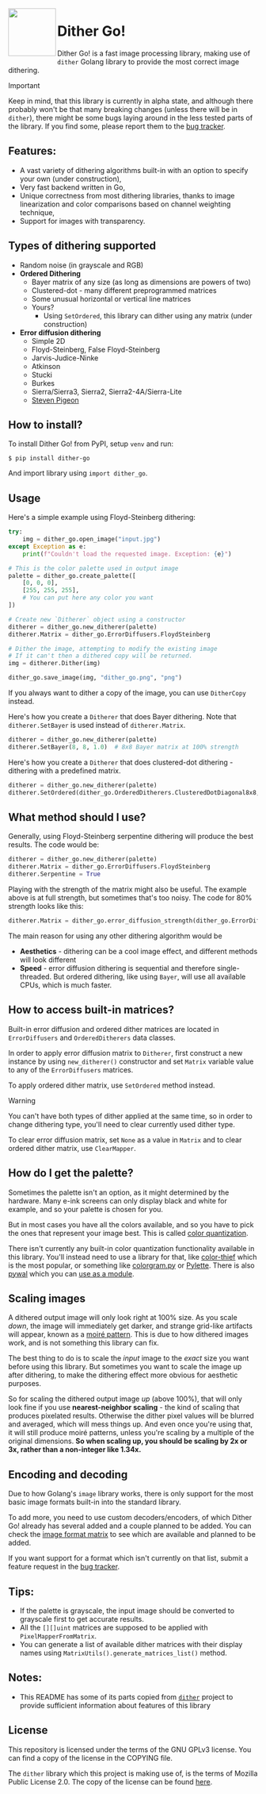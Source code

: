<img src="data/images/david_dithered.png" align="left" height="96px" vspace="10px">

# Dither Go!

Dither Go! is a fast image processing library, making use of `dither` Golang library to provide the most correct image dithering.

> [!IMPORTANT]
> Keep in mind, that this library is currently in alpha state, and although there probably won't be that many breaking changes (unless there will be in `dither`), there might be some bugs laying around in the less tested parts of the library. If you find some, please report them to the [bug tracker](https://github.com/tfuxu/dither-go/issues).

## Features:

- A vast variety of dithering algorithms built-in with an option to specify your own (under construction),
- Very fast backend written in Go,
- Unique correctness from most dithering libraries, thanks to image linearization and color comparisons based on channel weighting technique,
- Support for images with transparency.

## Types of dithering supported

- Random noise (in grayscale and RGB)
- **Ordered Dithering**
  - Bayer matrix of any size (as long as dimensions are powers of two)
  - Clustered-dot - many different preprogrammed matrices
  - Some unusual horizontal or vertical line matrices
  - Yours?
    - Using `SetOrdered`, this library can dither using any matrix (under construction)
- **Error diffusion dithering**
  - Simple 2D
  - Floyd-Steinberg, False Floyd-Steinberg
  - Jarvis-Judice-Ninke
  - Atkinson
  - Stucki
  - Burkes
  - Sierra/Sierra3, Sierra2, Sierra2-4A/Sierra-Lite
  - [Steven Pigeon](https://hbfs.wordpress.com/2013/12/31/dithering/)

## How to install?

To install Dither Go! from PyPI, setup `venv` and run:
```shell
$ pip install dither-go
```

And import library using `import dither_go`.

## Usage

Here's a simple example using Floyd-Steinberg dithering:
```python
try:
    img = dither_go.open_image("input.jpg")
except Exception as e:
    print(f"Couldn't load the requested image. Exception: {e}")

# This is the color palette used in output image
palette = dither_go.create_palette([
    [0, 0, 0],
    [255, 255, 255],
    # You can put here any color you want
])

# Create new `Ditherer` object using a constructor
ditherer = dither_go.new_ditherer(palette)
ditherer.Matrix = dither_go.ErrorDiffusers.FloydSteinberg

# Dither the image, attempting to modify the existing image
# If it can't then a dithered copy will be returned.
img = ditherer.Dither(img)

dither_go.save_image(img, "dither_go.png", "png")
```
If you always want to dither a copy of the image, you can use `DitherCopy` instead.

Here's how you create a `Ditherer` that does Bayer dithering. Note that `ditherer.SetBayer` is used instead of `ditherer.Matrix`.

```python
ditherer = dither_go.new_ditherer(palette)
ditherer.SetBayer(8, 8, 1.0)  # 8x8 Bayer matrix at 100% strength
```

Here's how you create a `Ditherer` that does clustered-dot dithering - dithering with a predefined matrix.

```python
ditherer = dither_go.new_ditherer(palette)
ditherer.SetOrdered(dither_go.OrderedDitherers.ClusteredDotDiagonal8x8, 1.0)
```

## What method should I use?

Generally, using Floyd-Steinberg serpentine dithering will produce the best results. The code would be:

```python
ditherer = dither_go.new_ditherer(palette)
ditherer.Matrix = dither_go.ErrorDiffusers.FloydSteinberg
ditherer.Serpentine = True
```

Playing with the strength of the matrix might also be useful. The example above is at full strength, but sometimes that's too noisy. The code for 80% strength looks like this:

```python
ditherer.Matrix = dither_go.error_diffusion_strength(dither_go.ErrorDiffusers.FloydSteinberg, 0.8)
```

The main reason for using any other dithering algorithm would be

- **Aesthetics** - dithering can be a cool image effect, and different methods will look different
- **Speed** - error diffusion dithering is sequential and therefore single-threaded. But ordered dithering, like using `Bayer`, will use all available CPUs, which is much faster.

## How to access built-in matrices?

Built-in error diffusion and ordered dither matrices are located in `ErrorDiffusers` and `OrderedDitherers` data classes.

In order to apply error diffusion matrix to `Ditherer`, first construct a new instance by using `new_ditherer()` constructor and set `Matrix` variable value to any of the `ErrorDiffusers` matrices.

To apply ordered dither matrix, use `SetOrdered` method instead.

> [!WARNING]
> You can't have both types of dither applied at the same time, so in order to change dithering type, you'll need to clear currently used dither type.
>
> To clear error diffusion matrix, set `None` as a value in `Matrix` and to clear ordered dither matrix, use `ClearMapper`.

## How do I get the palette?

Sometimes the palette isn't an option, as it might determined by the hardware. Many e-ink screens can only display black and white for example, and so your palette is chosen for you.

But in most cases you have all the colors available, and so you have to pick the ones that represent your image best. This is called [color quantization](https://en.wikipedia.org/wiki/Color_quantization).

There isn't currently any built-in color quantization functionality available in this library. You'll instead need to use a library for that, like [color-thief](https://github.com/fengsp/color-thief-py) which is the most popular, or something like [colorgram.py](https://github.com/obskyr/colorgram.py) or [Pylette](https://github.com/qTipTip/Pylette). There is also [pywal](https://github.com/dylanaraps/pywal) which you can [use as a module](https://github.com/dylanaraps/pywal/wiki/Using-%60pywal%60-as-a-module).

## Scaling images

A dithered output image will only look right at 100% size. As you scale *down*, the image will immediately get darker, and strange grid-like artifacts will appear, known as a [moiré pattern](https://en.wikipedia.org/wiki/Moir%C3%A9_pattern). This is due to how dithered images work, and is not something this library can fix.

The best thing to do is to scale the *input* image to the *exact* size you want before using this library. But sometimes you want to scale the image up after dithering, to make the dithering effect more obvious for aesthetic purposes.

So for scaling the dithered output image *up* (above 100%), that will only look fine if you use **nearest-neighbor scaling** - the kind of scaling that produces pixelated results. Otherwise the dither pixel values will be blurred and averaged, which will mess things up. And even once you're using that, it will still produce moiré patterns, unless you're scaling by a multiple of the original dimensions. **So when scaling up, you should be scaling by 2x or 3x, rather than a non-integer like 1.34x.**

## Encoding and decoding

Due to how Golang's `image` library works, there is only support for the most basic image formats built-in into the standard library.

To add more, you need to use custom decoders/encoders, of which Dither Go! already has several added and a couple planned to be added. You can check the [image format matrix](./format_matrix.md) to see which are available and planned to be added.

If you want support for a format which isn't currently on that list, submit a feature request in the [bug tracker](https://github.com/tfuxu/dither-go/issues).

## Tips:

- If the palette is grayscale, the input image should be converted to grayscale first to get accurate results.
- All the `[][]uint` matrices are supposed to be applied with `PixelMapperFromMatrix`.
- You can generate a list of available dither matrices with their display names using `MatrixUtils().generate_matrices_list()` method.

## Notes:

- This README has some of its parts copied from [`dither`](https://github.com/makew0rld/dither) project to provide sufficient information about features of this library

## License

This repository is licensed under the terms of the GNU GPLv3 license. You can find a copy of the license in the COPYING file.

The `dither` library which this project is making use of, is the terms of Mozilla Public License 2.0. The copy of the license can be found [here](https://github.com/makew0rld/dither/blob/master/LICENSE).

